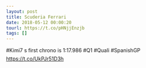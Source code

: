 ```yaml
---
layout: post
title: Scuderia Ferrari
date: 2018-05-12 00:00:20
tourl: https://t.co/pHNjjEnzjb
tags: []
---
```

#Kimi7 s first chrono is 1:17.986 #Q1 #Quali #SpanishGP https://t.co/UkPJr51D3h